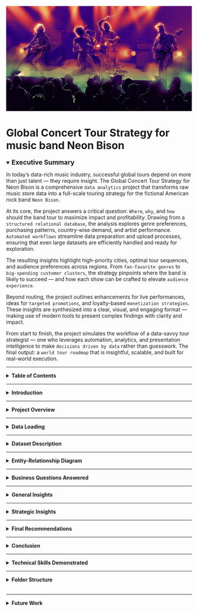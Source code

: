 <img src="Rock-Band-Project.jpg" alt="Neon Bison Global Tour Banner" style="width:100%; max-height:400px; object-fit:cover;" />

# Global Concert Tour Strategy for music band Neon Bison

<details open>
<summary><strong><span style="font-size: 1.25em;">Executive Summary</span></strong></summary>

In today’s data-rich music industry, successful global tours depend on more than just talent — they require insight. The Global Concert Tour Strategy for Neon Bison is a comprehensive `data analytics` project that transforms raw music store data into a full-scale touring strategy for the fictional American rock band `Neon Bison`.

At its core, the project answers a critical question: `Where`, `why`, and `how` should the band tour to maximize impact and profitability. Drawing from a `structured relational database`, the analysis explores genre preferences, purchasing patterns, country-wise demand, and artist performance. `Automated workflows` streamline data preparation and upload processes, ensuring that even large datasets are efficiently handled and ready for exploration.

The resulting insights highlight high-priority cities, optimal tour sequences, and audience preferences across regions. From `fan-favorite genres` to `big-spending customer clusters`, the strategy pinpoints where the band is likely to succeed — and how each show can be crafted to elevate `audience experience`.

Beyond routing, the project outlines enhancements for live performances, ideas for `targeted promotions`, and loyalty-based `monetization strategies`. These insights are synthesized into a clear, visual, and engaging format — making use of modern tools to present complex findings with clarity and impact.

From start to finish, the project simulates the workflow of a data-savvy tour strategist — one who leverages automation, analytics, and presentation intelligence to make `decisions driven by data` rather than guesswork. The final output: a `world tour roadmap` that is insightful, scalable, and built for real-world execution.

</details>

---

<details>
<summary><strong>Table of Contents</strong></summary>

- [Introduction](#introduction)
- [Project Overview](#project-overview)  
- [Data Loading](#data-loading)  
- [Dataset Description](#dataset-description)  
- [Entity-Relationship Diagram](#entity-relationship-diagram)  
- [Business Questions Answered](#business-questions-answered)  
- [General Insights](#general-insights)  
- [Strategic Insights](#strategic-insights)
- [Final Recommendations](#final-recommendations)
- [Technical Skills Demonstrated](#technical-skills-demonstrated)
- [Conclusion](#conclusion)  
- [Folder Structure](#folder-structure)
- [Future Work](#future-work)

</details>

---

<a id="introduction"></a>
<details>
<summary><strong>
Introduction</strong></summary>

A data-driven analytics project focused on designing the **optimal global concert tour strategy** for *Neon Bison*, a fictional American rock band. Using real-world digital music store data, this project uncovers customer spending patterns, genre preferences, and high-potential cities — enabling smart tour scheduling, geo-targeted promotions, and fan engagement strategies.

The **primary purpose** of this project is to have a recommended features to optimize the characteristics and planning of an upcoming world tour to be more **effective**, **profitable**, and **entertaining**.

This project simulates a real-world music business scenario and demonstrates how structured SQL analysis can be used to make **profitable touring decisions**.

</details>

---

<a id="project-overview"></a>
<details>
<summary><strong>Project Overview</strong></summary>

**Business Objective**  
To design a profitable, data-backed concert tour for *Neon Bison* by identifying the most promising countries, cities, and fan segments across the world.

**Background**  
*Neon Bison*, an emerging American rock band, is planning its next international concert tour. Instead of relying solely on intuition or past performance, the management team aims to use transactional music store data to understand where their strongest and most valuable fan bases are located.

**Analytical Approach**  
Using structured SQL queries on a relational database that mirrors a global digital music platform, this project analyzes:

- Countries and cities with the highest music-related revenue  
- Top-spending customers and their geographic concentration  
- Regional dominance of music genres, especially Rock  
- Commercial performance of artists and albums by market  
- Customer behavior insights across genre and format preferences  

**Outcome**  
The analysis results in a strategic roadmap for Neon Bison’s global concert tour. By aligning their performance schedule with high-revenue markets and loyal fan clusters, the band can maximize ticket sales, merchandising opportunities, and marketing efficiency.

</details>




---

<a id="data-loading"></a>
<details>
<summary><strong>Data Loading</strong></summary>

This section demonstrates how the dataset was imported and loaded to `PostgreSQL` database locally before our analysis. First a database was created and then we used automation for uploading the .CSV files using `Python` on the `Jupyter Notebook`. We used the `SQLAlchemy` library to import the functions to have the files path and do the task for us. 


<div style="padding-left: 5em;">
  <details>
    <summary><strong>Snapshot of Data Loading onto database using Python (click to open)</strong></summary>
    <img src="validation/loading_onto_batabase.png" alt="ABCDE">
  </details>
</div>


You can preview the automation steps in action here:  
🎥 **[Watch the video on YouTube](https://youtu.be/SzcM7h5wIxY?si=QEMQKyq-n09Kvpln)** (right-click or Ctrl+Click to open in a new tab)

[![Watch the video](https://img.youtube.com/vi/SzcM7h5wIxY/0.jpg)](https://youtu.be/SzcM7h5wIxY?si=QEMQKyq-n09Kvpln)

---

Additionally, a local copy of the video is included in the repository:

<video width="100%" height="400" controls>
  <source src="validation/data_loading.mp4" type="video/mp4">
  Your browser does not support the video tag.
</video>

</details>


---

<a id="dataset-description"></a>
<details>
<summary><strong>Dataset Description</strong></summary>

The dataset resembles a digital music store with the following key tables:

| Table                   | Description                                                  |
|-------------------------|--------------------------------------------------------------|
| customer              | Customer info, country, contact details, and rep IDs         |
| invoice               | Purchase transactions, billing countries, totals             |
| invoice_line          | Individual line items in each invoice (track, price, qty)    |
| track                 | Metadata of tracks: album, genre, composer, duration         |
| album                 | Albums and their corresponding artists                       |
| artist                | Artist names                                                 |
| genre                 | Genres (e.g., Rock, Jazz, Pop)                               |
| media_type            | Format of music (MP3, AAC, etc.)                             |
| employee              | Store employees, reps, and hierarchy                         |
| playlist, playlist_track | Playlist metadata and track mapping               |

> Key CSV files ( Available in data/ folder):  
> customer.csv, invoice.csv, invoice_line.csv, track.csv, album.csv, artist.csv, genre.csv,  
> media_type.csv, employee.csv, playlist.csv, playlist_track.csv

</details>

---

<a id="entity-relationship-diagram"></a>
<details>
<summary><strong>Entity-Relationship Diagram</strong></summary>

Below is the database schema showcasing relationships between all tables:

![Schema Diagram](schema_diagram.png)

</details>

---

<a id="business-questions-answered"></a>
<details>
<summary><strong>Business Questions Answered</strong></summary>

### Genre & Track Trends <sub><em> (Click on the question to see the answers directly)</em></sub>

<div style="padding-left: 5em;">
  <details>
    <summary><strong>Genre with Highest Revenues</strong></summary>
    <img src="outputs/Q1.jpg" alt="Genre with Highest Revenues">
  </details>
</div>
<div style="padding-left: 5em;">
  <details>
    <summary><strong>Genre with Low Volume but High Revenue</strong></summary>
    <img src="outputs/Q2.jpg" alt="Genre with Low Volume but High Revenue">
  </details>
</div>
<div style="padding-left: 5em;">
  <details>
    <summary><strong>Tracks Purchased Most Number of Times</strong></summary>
    <img src="outputs/Q3.jpg" alt="Tracks Purchased Most Number of Times">
  </details>
</div>
<div style="padding-left: 5em;">
  <details>
    <summary><strong>Songs longer than Average Song Length</strong></summary>
    <img src="outputs/Q4.jpg" alt="Songs longer than Average Song Length">
  </details>
</div>
<div style="padding-left: 5em;">
  <details>
    <summary><strong>All Rock Music Listeners Data</strong></summary>
    <img src="outputs/Q5.jpg" alt="All Rock Music Listeners Data">
  </details>
</div>

### Artist & Album Performance <sub><em> (Click on the question to see the answers directly)</em></sub>

<div style="padding-left: 5em;">
  <details>
    <summary><strong>Albums with Highest Revenue Per Track</strong></summary>
    <img src="outputs/Q6.jpg" alt="Albums with Highest Revenue Per Track">
  </details>
</div>
<div style="padding-left: 5em;">
  <details>
    <summary><strong>Artists With Highest Revenue</strong></summary>
    <img src="outputs/Q7.jpg" alt="Artists With Highest Revenue">
  </details>
</div>
<div style="padding-left: 5em;">
  <details>
    <summary><strong>Top 10 Rock artists by song numbers</strong></summary>
    <img src="outputs/Q8.jpg" alt="Top 10 Rock artists by song numbers">
  </details>
</div>
<div style="padding-left: 5em;">
  <details>
    <summary><strong>Artists with Most Number of Appearences in Invoices</strong></summary>
    <img src="outputs/Q9.jpg" alt="Artists with Most Number of Appearences in Invoices">
  </details>
</div>
<div style="padding-left: 5em;">
  <details>
    <summary><strong>Customer Spending on Each Artist</strong></summary>
    <img src="outputs/Q10.jpg" alt="Customer Spending on Each Artist">
  </details>
</div>

### Customer Insights & Segmentation <sub><em> (Click on the question to see the answers directly)</em></sub>

<div style="padding-left: 5em;">
  <details>
    <summary><strong>Highest Spending Customer of All Time</strong></summary>
    <img src="outputs/Q11.jpg" alt="Highest Spending Customer of All Time">
  </details>
</div>
<div style="padding-left: 5em;">
  <details>
    <summary><strong>Customers with Single or Multiple Purchases</strong></summary>
    <img src="outputs/Q13.jpg" alt="Customers with Single or Multiple Purchases">
  </details>
</div>
<div style="padding-left: 5em;">
  <details>
    <summary><strong>Top Spenders From Each Country</strong></summary>
    <img src="outputs/Q14.jpg" alt="Top Spenders From Each Country">
  </details>
</div>

### Geographic Market Analysis <sub><em> (Click on the question to see the answers directly)</em></sub>

<div style="padding-left: 5em;">
  <details>
    <summary><strong>Country Wise Top Spenders on Music</strong></summary>
    <img src="outputs/Q14.jpg" alt="Country Wise Top Spenders on Music">
  </details>
</div>
<div style="padding-left: 5em;">
  <details>
    <summary><strong>Country Wise Most Popular Genre</strong></summary>
    <img src="outputs/Q16.jpg" alt="Country Wise Most Popular Genre">
  </details>
</div>
<div style="padding-left: 5em;">
  <details>
    <summary><strong>Country With Most Invoices</strong></summary>
    <img src="outputs/Q17.jpg" alt="Country With Most Invoices">
  </details>
</div>
<div style="padding-left: 5em;">
  <details>
    <summary><strong>Country Wise Average Revenue</strong></summary>
    <img src="outputs/Q18.jpg" alt="Country Wise Average Revenue">
  </details>
</div>
<div style="padding-left: 5em;">
  <details>
    <summary><strong>City With The Best Customers</strong></summary>
    <img src="outputs/Q19.jpg" alt="City With The Best Customers">
  </details>
</div>

### Financial Insights <sub><em> (Click on the question to see the answers directly)</em></sub>

<div style="padding-left: 5em;">
  <details>
    <summary><strong>Top 3 Values of Invoice</strong></summary>
    <img src="outputs/Q20.jpg" alt="Top 3 Values of Invoice">
  </details>
</div>

### Operational Utilities <sub><em> (Click on the question to see the answers directly)</em></sub>

<div style="padding-left: 5em;">
  <details>
    <summary><strong>Senior Most Employee in the band</strong></summary>
    <img src="outputs/Q21.jpg" alt="Senior Most Employee in the band">
  </details>
</div>

</details>





---

<a id="general-insights"></a>
<details>
<summary><strong>General Insights</strong></summary>

1. `Rock` leads all genres in both sales volume and revenue contribution.
2. `Jazz` and `Classical` genres, while not top-selling, generate high average revenue per track, indicating niche but valuable appeal.
3. The `United States` and `Canada` have the most active and highest-spending customers, followed by `Brazil` and `Germany`.
4. Cities like `São Paulo`, `Edmonton`, and `Prague` show standout average spend per customer, revealing deeper engagement despite smaller populations.
5. Artists such as `Queen` and `Led Zeppelin` consistently appear in high-revenue albums, highlighting strong catalog longevity.
6. Albums like `Cake: B-Sides` and `Rarities` earn significantly more revenue per track, suggesting that rare or curated content has strong market demand.
7. Customers such as `Aaron Mitchell` and `Bjørn Hansen` exhibit diverse music interests across multiple genres.
8. `Rock` buyers tend to be repeat purchasers, suggesting high potential for long-term engagement with this segment.
9. `František Wichterlová` and `Luis Rojas` emerge as outlier high-spenders, despite moderate purchase frequency, indicating opportunities for targeted experiences.

</details>

---

<a id="strategic-insights"></a>
<details>
<summary><strong>Strategic Insights</strong></summary>

1. `North America` offers a strong starting point due to high activity, particularly in the USA and Canada, with both large customer bases and deep engagement.
2. `Brazil` and `Germany` stand out as valuable secondary markets, combining a growing customer base with solid revenue potential.
3. Specific `European` cities like `Prague` and `Berlin` reveal niche but profitable audiences, making them ideal for exclusive or targeted events.
4. Customers who purchase across `multiple genres` present an opportunity to promote `exploratory` or `genre-mixed playlists`, encouraging further engagement.
5. `Rock` genre loyalty can support returning customer strategies, such as `early announcements` or `priority ticketing` for known fans.
6. High average revenue per track for `Jazz` and `Classical` points to the viability of premium or `limited-edition offerings` in select regions.
7. High-value spenders highlight the importance of `personalized incentives`, even when purchase frequency is modest. It can be utilised by branding to gain more potential customers and secure profitability in the long-term financial space.

</details>

---

<a id="final-recommendations"></a>

<details>
<summary><strong>Final Recommendations</strong></summary>

- **Launch the Tour in the USA and Canada**  
  Focus on cities like New York, Chicago, and Toronto that combine strong purchase volumes and consistent customer engagement.

- **Prioritize Brazil and Europe in the Next Phases**  
  São Paulo and Brasília show strong average spend. European cities like Prague and Berlin offer niche but high-spending audiences.

- **Create Digital Pre-Tour Campaigns**  
  Share behind-the-scenes footage, regional playlists, and early previews tailored to the favorite genres of each location to boost anticipation.

- **Recognize Loyal and High-Spending Fans**  
  Offer early ticket access or exclusive merchandise to top customers like Luis Rojas and František Wichterlová, and to repeat Rock genre buyers.

- **Design a Tiered Loyalty Program**  
  Introduce Bronze, Silver, and Gold tiers with benefits like VIP access, merch discounts, and digital perks based on total spend and genre diversity.

- **Host Exclusive Events in Select Markets**  
  Use collector albums and high-revenue genres to plan limited-entry shows or acoustic sessions in high-value cities like Edmonton and Prague.

</details>


---


<a id="conclusion"></a>

<details>
<summary><strong>Conclusion</strong></summary>

This project demonstrates how structured SQL analytics can translate raw transactional data into meaningful business decisions. 

By analyzing listener behavior, regional market potential, and revenue patterns, Neon Bison can design more effective concert tours, improve fan targeting, and identify high-value customer segments. 

The methodology showcased here is scalable and adaptable to other artists or industries seeking to leverage relational databases for strategic growth.

</details>

---

<a id="technical-skills-demonstrated"></a>
<details>
<summary><strong>Technical Skills Demonstrated</strong></summary>

**SQL Skills**  
- Multi-table joins using `INNER JOIN`, `LEFT JOIN`  
- Aggregation and filtering using `GROUP BY`, `HAVING`  
- Window functions such as `ROW_NUMBER`, `RANK` for advanced analytics  
- Common Table Expressions `(CTEs)` for modular and readable queries  
- `Query optimization`, sorting, and formatting of outputs for clarity  

**Data Workflow & Tools**  
- Used `Jupyter Notebook` and `Python` to automate bulk data loading into `PostgreSQL`
- Used `ORM` libraries like `SQL Alchemy` for data faster data loading
- Set up and analyzed datasets within a locally hosted database
- Utilized AI tools like `ChatGPT` to accelerate query design and enhance productivity  

**Conceptual Foundations**  
- Applied core `DBMS (Database Management System)` principles to model relationships across tables

**AI Tools Used**
- Used `ChatGPT` to design and optimize `SQL` queries
- Generated initial `visualizations` & `documentation` with AI suggestions


</details>


---


<a id="folder-structure"></a>
<details>
<summary><strong>Folder Structure</strong></summary>

```bash
music-sales-analysis/
├── data/                               # Raw CSV files (source tables)
│   ├── album.csv
│   ├── artist.csv
│   ├── customer.csv
│   ├── employee.csv
│   ├── genre.csv
│   ├── invoice.csv
│   ├── invoice_line.csv
│   ├── media_type.csv
│   ├── playlist.csv
│   ├── playlist_track.csv
│   └── track.csv
│
├── queries/                            # SQL scripts answering business questions
│   ├── 01_Genre_Highest_Revenue.sql
│   ├── 02_Genre_High_Value_Low_Volume.sql
│   ├── 03_Most_Purchased_Tracks.sql
│   ├── 04_Songs_Longer_Than_Average.sql
│   ├── 05_All_Rock_Music_Listeners.sql
│   ├── 06_Albums_Highest_Revenue_Per_Track.sql
│   ├── 07_Artists_Highest_Revenue.sql
│   ├── 08_Top10_Rock_Artists_By_Tracks.sql
│   ├── 09_Artists_Most_Invoice_Appearances.sql
│   ├── 10_Customer_Spending_Per_Artist.sql
│   ├── 11_Top_Spending_Customers.sql
│   ├── 12_Highest_Spending_Customers.sql
│   ├── 13_Customers_Single_vs_Multiple_Purchases.sql
│   ├── 14_Top_Spenders_By_Country.sql
│   ├── 15_Top_Spenders_Per_Country.sql
│   ├── 16_Most_Popular_Genre_Per_Country.sql
│   ├── 17_Country_With_Most_Invoices.sql
│   ├── 18_Country_Wise_Average_Revenue.sql
│   ├── 19_Best_Customers_By_City.sql
│   ├── 20_Top_3_Invoice_Values.sql
│   └── 21_Senior_Most_Employee.sql
|
├── report/                             # Overall presentation of this project in a PowerPoint file
│   ├── Report-For-World-Neon-Bison-Tour-Analysis.pptx
│
|
├── outputs/                            # Visual output (JPG) for each query
│   ├── Q1.jpg
│   ├── Q2.jpg
│   ├── Q3.jpg
│   ├── Q4.jpg
│   ├── Q5.jpg
│   ├── Q6.jpg
│   ├── Q7.jpg
│   ├── Q8.jpg
│   ├── Q9.jpg
│   ├── Q10.jpg
│   ├── Q11.jpg
│   ├── Q12.jpg
│   ├── Q13.jpg
│   ├── Q14.jpg
│   ├── Q15.jpg
│   ├── Q16.jpg
│   ├── Q17.jpg
│   ├── Q18.jpg
│   ├── Q19.jpg
│   ├── Q20.jpg
│   └── Q21.jpg
│
├── validation/                         # Data setup & validation resources
│   ├── Notebook File for Data Upload.ipynb
│   └── Python Automated Table Creation & Data Fill Up on Jupyter Notebook.mp4
│
├── Rock-Band-Project.jpg
├── schema_diagram.png                  # Database schema/ER diagram
└── README.md                           # Project overview and documentation


---

<a id="conclusion"></a>

<details> <summary><strong>Conclusion</strong></summary>
This project showcases how relational database analysis can drive actionable music industry strategies. By analyzing purchase patterns, customer geography, genre preferences, and artist performance, bands like Neon Bison can make data-driven decisions for touring, pricing, and promotion.

</details>
```
</details>

<br>

---

<a id="future-work"></a>
<details>
<summary><strong>Future Work</strong></summary>

<ul>

<li>Integrate real-time streaming data to reflect evolving listener trends.</li>
<li>Perform sentiment analysis on social media to predict audience reactions.</li>
<li>Expand the dataset with more recent artist and tour performance data.</li>
<li>Optimize ticket pricing using predictive modeling techniques.</li>

</ul>

</details>
